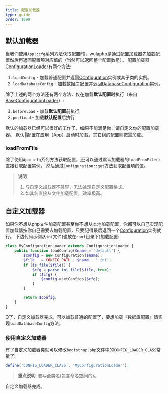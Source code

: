 ```yaml
---
title: 配置加载器
type: guide
order: 1099
---
```


## 默认加载器

当我们使用`App::cfg`系列方法获取配置时，wulaphp是通过配置加载器先加载配置然后再返回配置项对应值的（当然可以返回整个配置数组）。
配置加载器[ConfigurationLoader](https://github.com/ninggf/wulaphp/blob/v2.0/wulaphp/conf/ConfigurationLoader.php)有两个方法:

1. `loadConfig` - 加载普通配置并返回[Configuration](https://github.com/ninggf/wulaphp/blob/v2.0/wulaphp/conf/Configuration.php)实例或其子类的实例。
2. `loadDatabaseConfig` - 加载数据库配置并返回[DatabaseConfiguration](https://github.com/ninggf/wulaphp/blob/v2.0/wulaphp/conf/DatabaseConfiguration.php)实例。

除了上述的两个方法还有两个方法，仅在加载**默认配置**时执行（来自[BaseConfigurationLoader](https://github.com/ninggf/wulaphp/blob/v2.0/wulaphp/conf/BaseConfigurationLoader.php)）:

1. `beforeLoad` - 加载**默认配置**前执行
2. `postLoad` - 加载**默认配置**后执行

默认的加载器已经可以很好的工作了，如果不能满足你，请自定义你的配置加载器。
默认配置在应用（App）启动时加载，其它组的配置则按需加载。

### loadFromFile

除了使用`App::cfg`系列方法获取配置，还可以通过默认加载器的`loadFromFile()`直接获取配置实例，
然后通过`Configuration::get`方法获取配置项的值。

> **说明**
> 1. 与自定义加载器不兼容，无法处理自定义配置格式。
> 2. 如其名直接从文件加载配置，效率极高。

## 自定义加载器

如果你不想从php文件加载配置甚至你不想从本地加载配置，你都可以自己实现配置加载器按你自己需要去加载配置，只要记得最后返回一个[Configuration](https://github.com/ninggf/wulaphp/blob/v2.0/wulaphp/conf/Configuration.php)实例就行。
下边代码示例从`ini`文件(也放在`conf`目录下)加载配置:

```php
class MyConfigurationLoader extends ConfigurationLoader {
    public function loadConfig($name = 'default') {
        $config = new Configuration($name);
        $file   = CONFIG_PATH . $name . '.ini';
        if (is_file($file)) {
            $cfg = parse_ini_file($file, true);
            if ($cfg) {
                $config->setConfigs($cfg);
            }
        }

        return $config;
    }
}
```

O了，自定义加载器完成，可以加载普通的配置了，要想加载『数据库配置』请实现`loadDatabaseConfig`方法。

### 使用自定义加载器

有了自定义加载器类就可以修改`bootstrap.php`文件中的`CONFIG_LOADER_CLASS`常量了:

```php
define('CONFIG_LOADER_CLASS', 'MyConfigurationLoader');
```

> **重点说明**: 要写全类名(包含命名空间的)。

自定义加载器完成。
